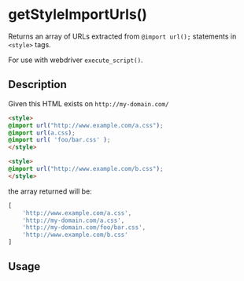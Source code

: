 # getStyleImportUrls()

Returns an array of URLs extracted from `@import url();` statements in `<style>` tags.

For use with webdriver `execute_script()`.


## Description

Given this HTML exists on `http://my-domain.com/`

```html
<style>
@import url("http://www.example.com/a.css");
@import url(a.css);
@import url( 'foo/bar.css' );
</style>

<style>
@import url("http://www.example.com/b.css");
</style>
```

the array returned will be:

```javascript
[
	'http://www.example.com/a.css',
	'http://my-domain.com/a.css',
	'http://my-domain.com/foo/bar.css',
	'http://www.example.com/b.css'
]
```


## Usage

